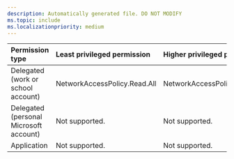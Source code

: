 ```yaml
---
description: Automatically generated file. DO NOT MODIFY
ms.topic: include
ms.localizationpriority: medium
---
```


|Permission type|Least privileged permission|Higher privileged permissions|
|:---|:---|:---|
|Delegated (work or school account)|NetworkAccessPolicy.Read.All|NetworkAccessPolicy.ReadWrite.All|
|Delegated (personal Microsoft account)|Not supported.|Not supported.|
|Application|Not supported.|Not supported.|

